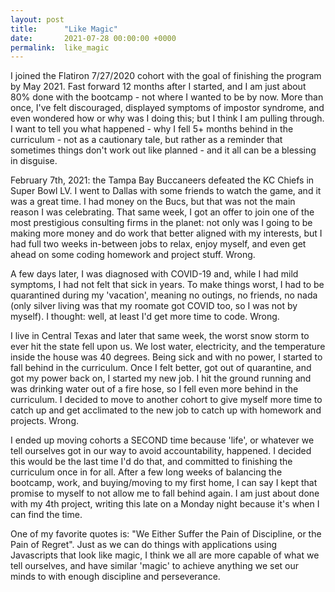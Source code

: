 ```yaml
---
layout: post
title:      "Like Magic"
date:       2021-07-28 00:00:00 +0000
permalink:  like_magic
---
```


I joined the Flatiron 7/27/2020 cohort with the goal of finishing the program by May 2021. Fast forward 12 months after I started, and I am just about 80% done with the bootcamp - not where I wanted to be by now. More than once, I've felt discouraged, displayed symptoms of impostor syndrome, and even wondered how or why was I doing this; but I think I am pulling through. I want to tell you what happened - why I fell 5+ months behind in the curriculum - not as a cautionary tale, but rather as a reminder that sometimes things don't work out like planned - and it all can be a blessing in disguise.

February 7th, 2021: the Tampa Bay Buccaneers defeated the KC Chiefs in Super Bowl LV. I went to Dallas with some friends to watch the game, and it was a great time. I had money on the Bucs, but that was not the main reason I was celebrating. That same week, I got an offer to join one of the most prestigious consulting firms in the planet: not only was I going to be making more money and do work that better aligned with my interests, but I had full two weeks in-between jobs to relax, enjoy myself, and even get ahead on some coding homework and project stuff. Wrong.

A few days later, I was diagnosed with COVID-19 and, while I had mild symptoms, I had not felt that sick in years. To make things worst, I had to be quarantined during my 'vacation', meaning no outings, no friends, no nada (only silver living was that my roomate got COVID too, so I was not by myself). I thought: well, at least I'd get more time to code. Wrong.

I live in Central Texas and later that same week, the worst snow storm to ever hit the state fell upon us. We lost water, electricity, and the temperature inside the house was 40 degrees. Being sick and with no power, I started to fall behind in the curriculum. Once I felt better, got out of quarantine, and got my power back on, I started my new job. I hit the ground running and was drinking water out of a fire hose, so I fell even more behind in the curriculum. I decided to move to another cohort to give myself more time to catch up and get acclimated to the new job to catch up with homework and projects. Wrong.

I ended up moving cohorts a SECOND time because 'life', or whatever we tell ourselves got in our way to avoid accountability, happened. I decided this would be the last time I'd do that, and committed to finishing the curriculum once in for all. After a few long weeks of balancing the bootcamp, work, and buying/moving to my first home, I can say I kept that promise to myself to not allow me to fall behind again. I am just about done with my 4th project, writing this late on a Monday night because it's when I can find the time.

One of my favorite quotes is: "We Either Suffer the Pain of Discipline, or the Pain of Regret". Just as we can do things with applications using Javascripts that look like magic, I think we all are more capable of what we tell ourselves, and have similar 'magic' to achieve anything we set our minds to with enough discipline and perseverance.

